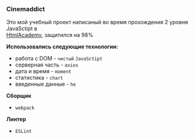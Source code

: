 ### Cinemaddict
Это мой учебный проект написаный во время прохождения 2 уровня JavaSctipt в   
[HtmlAcademy](https://htmlacademy.ru/profile/dean), защитился на 98%

**Использовались следующие технологии:**
* работа с DOM - `чистый` `JavaSctipt`
* серверная часть - `axios`
* дата и время - `moment`
* статистика - `chart`
* введенные данные - `he`

**Сборщик**
* `webpack`

**Линтер**
* `ESLint` 